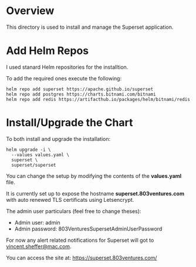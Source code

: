 # Overview

This directory is used to install and manage the
Superset application.

# Add Helm Repos

I used stanard Helm repositories for the installtion.

To add the required ones execute the following:
```
helm repo add superset https://apache.github.io/superset
helm repo add postgres https://charts.bitnami.com/bitnami
helm repo add redis https://artifacthub.io/packages/helm/bitnami/redis 
```

# Install/Upgrade the Chart

To both install and upgrade the installation:
```
helm upgrade -i \
  --values values.yaml \
  superset \
  superset/superset
```

You can change the setup by modifying the contents of the **values.yaml**
file.

It is currently set up to expose the hostname **superset.803ventures.com**
with auto renewed TLS certificats using Letsencrypt.

The admin user particulars (feel free to change theses):
* Admin user: admin
* Admin password: 803VenturesSupersetAdminUserPassword

For now any alert related notifications for Superset will got to
vincent.sheffer@mac.com.

You can access the site at: https://superset.803ventures.com/ 
